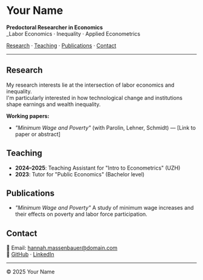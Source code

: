 # Your Name

**Predoctoral Researcher in Economics**  
_Labor Economics · Inequality · Applied Econometrics

[Research](#research) · [Teaching](#teaching) · [Publications](#publications) · [Contact](#contact)

---

## Research

My research interests lie at the intersection of labor economics and inequality.  
I'm particularly interested in how technological change and institutions shape earnings and wealth inequality.

**Working papers:**

- _"Minimum Wage and Poverty"_ (with Parolin, Lehner, Schmidt) — [Link to paper or abstract]

## Teaching

- **2024–2025**: Teaching Assistant for "Intro to Econometrics" (UZH)
- **2023**: Tutor for "Public Economics" (Bachelor level)

## Publications

- _"Minimum Wage and Poverty"_ 
  A study of minimum wage increases and their effects on poverty and labor force participation.

## Contact

📧 Email: [hannah.massenbauer@domain.com](mailto:hannah.massenbauer@domain.com)  
🔗 [GitHub](https://github.com/hmassenb) · [LinkedIn](https://linkedin.com/in/hannah-massenbauer-8964a2214)

---

© 2025 Your Name
